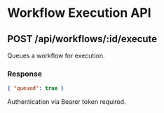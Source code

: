 # Workflow Execution API

## POST /api/workflows/:id/execute
Queues a workflow for execution.

### Response
```json
{ "queued": true }
```
Authentication via Bearer token required.
